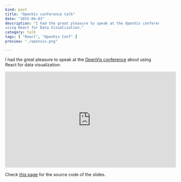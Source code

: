 ```yaml
---
kind: post
title: "OpenVis conference talk"
date: "2015-04-03"
description: "I had the great pleasure to speak at the OpenVis conference about 
using React for Data Visualization."
category: talk
tags: [ "React", "OpenVis Conf" ]
preview: "./openvis.png"

---
```

I had the great pleasure to speak at the <a href="https://openvisconf.com/2015/">OpenVis conference</a> about 
using React for data visualization: 

<div style="text-align: center">
<iframe width="560" height="315" src="https://www.youtube.com/embed/dcLrbiHIX5M?rel=0" frameborder="0" allow="autoplay; encrypted-media" allowfullscreen></iframe>
</div>

Check <a href="https://github.com/ilyabo/openvis-react" target="_blank">this page</a> for the source code of the slides.
